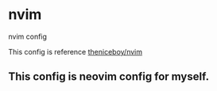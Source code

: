 # nvim
nvim config

This config is reference [theniceboy/nvim](https://github.com/theniceboy/nvim)

## This config is neovim config for myself.

